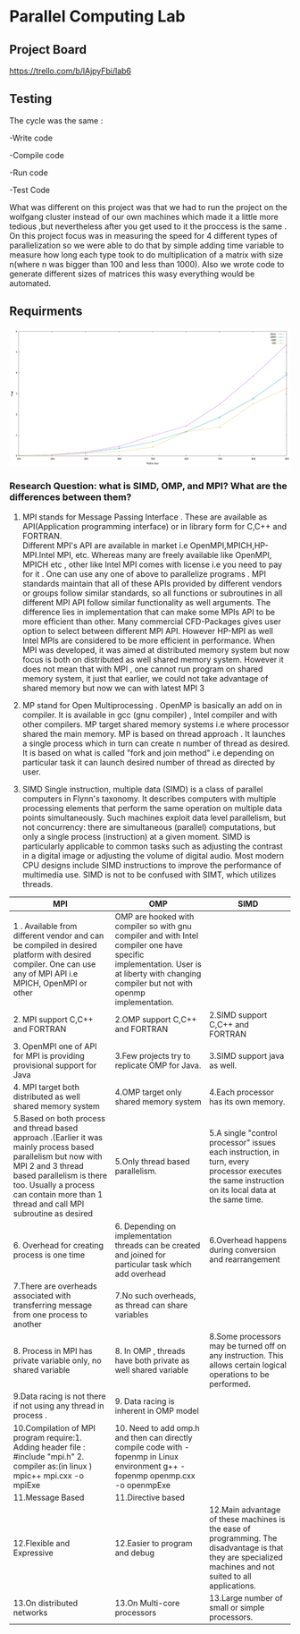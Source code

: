 # Parallel Computing Lab
## Project Board
https://trello.com/b/lAjpyFbi/lab6


## Testing
The cycle was the same :

-Write code

-Compile code

-Run code 

-Test Code 

What was different on this project was that we had to run the project on the wolfgang cluster instead of our own machines which made it a little more tedious ,but nevertheless
after you get used to it the proccess is the same .
On this project focus was in measuring the speed for 4 different types of parallelization so we were able to do that by simple adding time variable to measure how long
each type took to do multiplication of a matrix with size n(where n was bigger than 100 and less than 1000).
Also we wrote code to generate different sizes of matrices this wasy everything would be automated.



## Requirments
<img src = "FinalGraph.png"/>

### Research Question:  what is SIMD, OMP, and MPI? What are the differences between them?


1. MPI stands for Message Passing Interface . These are available as API(Application programming interface) or in library form  for C,C++ and FORTRAN.    
  Different  MPI's API are available in market i.e OpenMPI,MPICH,HP-MPI.Intel MPI, etc. Whereas many are freely available like OpenMPI, MPICH etc , other like Intel  MPI comes with license i.e you need to pay for it  .
    One can use any one  of above to parallelize  programs . MPI standards maintain that all of these APIs provided by different vendors or groups follow similar standards, so all   functions or subroutines in all different MPI API follow similar functionality as well arguments.
    The difference lies in implementation that can make some MPIs API to be more efficient than other.  Many commercial CFD-Packages gives user option to select between different MPI API. However HP-MPI as well Intel MPIs are considered to be more efficient in performance.
      When MPI was developed, it was aimed at distributed memory system but now focus is both on distributed as well shared memory system.    However it does not mean that with MPI , one cannot run program on shared memory system,  it just  that earlier, we could    not take advantage of shared memory but now we can with latest MPI 3


2.  MP stand for Open Multiprocessing . OpenMP is basically an add on in compiler. It is available in gcc (gnu compiler) , Intel compiler and with other compilers.
      MP target shared memory systems i.e where processor shared the main memory.
      MP is based on thread approach . It launches a single process which in turn can create n number of thread as desired.  It is based on what is called "fork and join method" i.e depending on particular task it can launch desired number of thread as directed by user.  



3. SIMD Single instruction, multiple data (SIMD) is a class of parallel computers in Flynn's taxonomy. It describes computers with multiple processing elements that 
      perform the same operation on multiple data points simultaneously. Such machines exploit data level parallelism, but not concurrency: there are simultaneous (parallel)
      computations, but only a single process (instruction) at a given moment. SIMD is particularly applicable to common tasks such as adjusting the contrast in a digital image 
      or adjusting the volume of digital audio. Most modern CPU designs include SIMD instructions to improve the performance of multimedia use. SIMD is not to be confused with SIMT,
      which utilizes threads.

















| MPI           | OMP           | SIMD |
| ------------- | ------------- | ------------- |
|1 . Available from different vendor and can be compiled in desired platform with desired compiler. One can use any of MPI API i.e MPICH, OpenMPI or other  | OMP are hooked with compiler so with gnu compiler and with Intel compiler one have specific implementation. User is at liberty with changing compiler but not with openmp implementation.| 
| 2. MPI support C,C++ and FORTRAN | 2.OMP support C,C++ and FORTRAN |2.SIMD support C,C++ and FORTRAN |
|3. OpenMPI one of  API for MPI is providing provisional support for Java | 3.Few projects try to replicate OMP for Java. |3.SIMD support java as well.|
|4. MPI target both distributed as well shared memory system| 4.OMP target only shared memory system | 4.Each processor has its own memory.|
| 5.Based on both process and thread based approach .(Earlier it was mainly process based parallelism but now with MPI 2 and 3 thread based parallelism is there too. Usually a process can contain more than 1 thread and call MPI subroutine as desired | 5.Only thread based parallelism. |5.A single "control processor" issues each instruction, in turn, every processor executes the same instruction on its local data at the same time.|
|6. Overhead for creating process is one time| 6. Depending on implementation threads can be created and joined for particular task which add overhead|6.Overhead happens during conversion and rearrangement| 
| 7.There are overheads associated with transferring message from one process to another | 7.No such overheads, as thread can share variables |
| 8. Process in MPI  has private variable only, no shared variable |8.  In OMP , threads have both private as well shared variable |8.Some processors may be turned off on any instruction. This allows certain logical operations to be performed.|
|9.Data racing is not there if not using any thread in process .  | 9. Data racing is inherent in OMP model |
| 10.Compilation of MPI program require:1. Adding header file : #include "mpi.h" 2. compiler as:(in linux )  mpic++  mpi.cxx -o mpiExe | 10. Need to add  omp.h and then can directly compile code with -fopenmp in Linux environment  g++ -fopenmp openmp.cxx -o openmpExe |
| 11.Message Based | 11.Directive based |
| 12.Flexible and Expressive | 12.Easier to program and debug |12.Main advantage of these machines is the ease of programming. The disadvantage is that they are specialized machines and not suited to all applications.|
| 13.On distributed networks | 13.On Multi-core processors|13.Large number of small or simple processors.|
